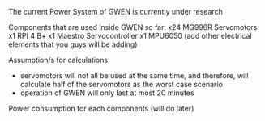 The current Power System of GWEN is currently under research

Components that are used inside GWEN so far:
x24 MG996R Servomotors
x1 RPI 4 B+
x1 Maestro Servocontroller
x1 MPU6050
(add other electrical elements that you guys will be adding)

Assumption/s for calculations:
- servomotors will not all be used at the same time, and therefore, will calculate half of the servomotors as the worst case scenario
- operation of GWEN will only last at most 20 minutes

Power consumption for each components (will do later)
